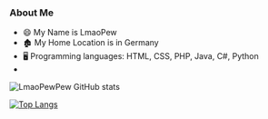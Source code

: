 ### About Me
- 😄 My Name is LmaoPew
- 🏚️ My Home Location is in Germany
- 🖥️ Programming languages: HTML, CSS, PHP, Java, C#, Python
- 

![LmaoPewPew GitHub stats](https://github-readme-stats.vercel.app/api?username=LmaoPewPew&show_icons=true&theme=dark)

[![Top Langs](https://github-readme-stats.vercel.app/api/top-langs/?username=LmaoPewPew&sho_icons=true&langs_count=10&exclude_repo=deezdump&layout=compact&theme=dark)](https://github.com/anuraghazra/github-readme-stats)
